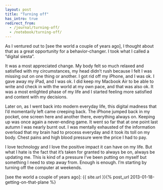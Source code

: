 ```yaml
---
layout: post
title: "Turning off"
has_intro: true
redirect_from:
  - /journal/turning-off/
  - /notebook/turning-off/
---
```


As I ventured out to [see the world a couple of years ago], I thought about that as a great opportunity for a behavior-changer. I took what I called a “digital siesta”.

It was a most appreciated change. My body felt so much relaxed and satisfied with my circumstances, my head didn’t rush because I felt I was missing out on one thing or another. I got rid off my iPhone, and I was ok. I gave away my iPad, and I was ok. I did keep my Macbook Air to be able to write and check in with the world at my own pace, and that was also ok. It was a most enlighted phase of my life and I started feeling more satisfied and content with my decisions.

Later on, as I went back into modern everyday life, this digital madness that I’d momentarily left came creeping back. The iPhone jumped back in my pocket, one screen here and another there, everything always on. Keeping up was once again a never-ending game. It went so far that at one point last autumn I was nearly burnt out. I was mentally exhausted of the information overload that my brain had to process everyday and it took its toll on my body. Chest pains and high blood pressure were the price I had to pay.

I love technology and I love the positive impact it can have on my life. But what I hate is the fact that it’s taken for granted to always be on, always be updating me. This is kind of a pressure I’ve been putting on myself but something I need to step away from. Enough is enough. I’m starting by turning off the computer at weekends.

[see the world a couple of years ago]: {{ site.url }}{% post_url 2013-01-18-getting-on-that-plane %}
